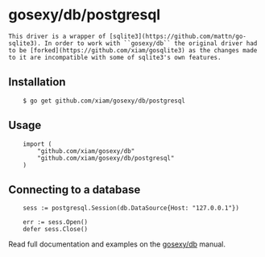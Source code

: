 # gosexy/db/postgresql

	This driver is a wrapper of [sqlite3](https://github.com/mattn/go-sqlite3). In order to work with ``gosexy/db`` the original driver had to be [forked](https://github.com/xiam/gosqlite3) as the changes made to it are incompatible with some of sqlite3's own features.

## Installation

		$ go get github.com/xiam/gosexy/db/postgresql

## Usage

		import (
			"github.com/xiam/gosexy/db"
			"github.com/xiam/gosexy/db/postgresql"
		)

## Connecting to a database

		sess := postgresql.Session(db.DataSource{Host: "127.0.0.1"})

		err := sess.Open()
		defer sess.Close()

Read full documentation and examples on the [gosexy/db](/xiam/gosexy/tree/master/db) manual.
